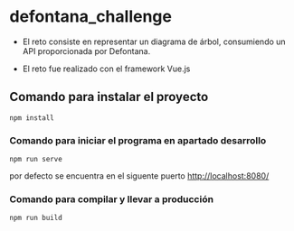 # defontana_challenge

* El reto consiste en representar un diagrama de árbol, consumiendo un API proporcionada por Defontana.

* El reto fue realizado con el framework Vue.js
## Comando para instalar el proyecto
```
npm install
```

### Comando para iniciar el programa en apartado desarrollo
```
npm run serve
```
por defecto se encuentra en el siguente puerto [http://localhost:8080/](http://localhost:8080/)

### Comando para compilar y llevar a producción
```
npm run build
```
